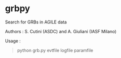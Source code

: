 


# grbpy

Search for GRBs in AGILE data

Authors : S. Cutini (ASDC) and A. Giuliani (IASF Milano)



Usage : 

> python  grb.py evtfile logfile paramfile


